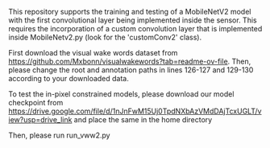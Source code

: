 This repository supports the training and testing of a MobileNetV2 model with the first convolutional layer being implemented inside the sensor. This requires the incorporation of a custom convolution layer that is implemented inside MobileNetv2.py (look for the 'customConv2' class).

First download the visual wake words dataset from https://github.com/Mxbonn/visualwakewords?tab=readme-ov-file. Then, please change the root and annotation paths in lines 126-127 and 129-130 according to your downloaded data.

To test the in-pixel constrained models, please download our model checkpoint from https://drive.google.com/file/d/1nJnFwM15Uj0TpdNXbAzVMdDAjTcxUGLT/view?usp=drive_link and place the same in the home directory

Then, please run run_vww2.py
